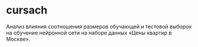 # cursach
Анализ влияния соотношения размеров обучающей и тестовой выборок на обучение нейронной сети на наборе данных «Цены квартир в Москве».
